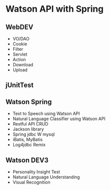 
# Watson API with Spring

## WebDEV
* VO/DAO
* Cookie
* Filter
* Servlet
* Action
* Download
* Upload


## jUnitTest

## Watson Spring
* Text to Speech using Watson API
* Natural Language Classifier using Watson API
* Restful API CRUD
* Jackson library 
* Spring jdbc W mysql
* iBatis, MyBatis
* Log4jdbc Remix

## Watson DEV3
* Personality Insight Test
* Natural Language Understanding
* Visual Recognition

